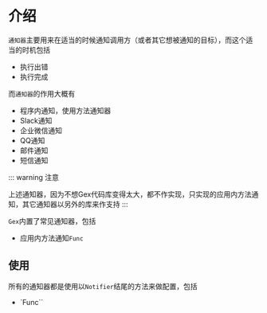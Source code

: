 # 介绍

`通知器`主要用来在适当的时候通知调用方（或者其它想被通知的目标），而这个适当的时机包括

- 执行出错
- 执行完成

而`通知器`的作用大概有

- 程序内通知，使用方法通知器
- Slack通知
- 企业微信通知
- QQ通知
- 邮件通知
- 短信通知

::: warning 注意

上述通知器，因为不想Gex代码库变得太大，都不作实现，只实现的应用内方法通知，其它通知器以另外的库来作支持
:::

`Gex`内置了常见通知器，包括

- 应用内方法通知`Func`

## 使用

所有的通知器都是使用以`Notifier`结尾的方法来做配置，包括

- `Func``
